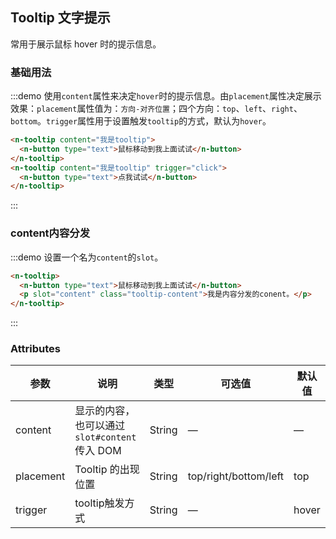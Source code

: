 <style>
.tooltip-content {
  color: #fff !important;
}
</style>

## Tooltip 文字提示

常用于展示鼠标 hover 时的提示信息。

### 基础用法

:::demo 使用`content`属性来决定`hover`时的提示信息。由`placement`属性决定展示效果：`placement`属性值为：`方向-对齐位置`；四个方向：`top`、`left`、`right`、`bottom`。`trigger`属性用于设置触发`tooltip`的方式，默认为`hover`。
```html
<n-tooltip content="我是tooltip">
  <n-button type="text">鼠标移动到我上面试试</n-button>
</n-tooltip>
<n-tooltip content="我是tooltip" trigger="click">
  <n-button type="text">点我试试</n-button>
</n-tooltip>
```
:::

### content内容分发

:::demo 设置一个名为`content`的`slot`。
```html
<n-tooltip>
  <n-button type="text">鼠标移动到我上面试试</n-button>
  <p slot="content" class="tooltip-content">我是内容分发的conent。</p>
</n-tooltip>
```
:::

### Attributes
| 参数               | 说明                                                     | 类型              | 可选值      | 默认值 |
|--------------------|----------------------------------------------------------|-------------------|-------------|--------|
|  content        |  显示的内容，也可以通过 `slot#content` 传入 DOM  | String            | — | — |
|  placement        |  Tooltip 的出现位置  | String           |  top/right/bottom/left |  top |
| trigger | tooltip触发方式 | String | — | hover |
